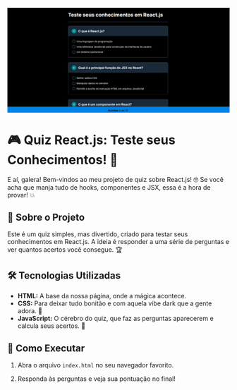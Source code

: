 ![Projeto-nlw-Quiz](imagem/Nlw-experts.png)

# 🎮 Quiz React.js: Teste seus Conhecimentos! 🚀

E aí, galera! Bem-vindos ao meu projeto de quiz sobre React.js! 🤓 Se você acha que manja tudo de hooks, componentes e JSX, essa é a hora de provar! 💥

## 🧐 Sobre o Projeto

Este é um quiz simples, mas divertido, criado para testar seus conhecimentos em React.js. A ideia é responder a uma série de perguntas e ver quantos acertos você consegue. 🏆

## 🛠️ Tecnologias Utilizadas

* **HTML:** A base da nossa página, onde a mágica acontece.
* **CSS:** Para deixar tudo bonitão e com aquela vibe dark que a gente adora. 🖤
* **JavaScript:** O cérebro do quiz, que faz as perguntas aparecerem e calcula seus acertos. 🧠

## 🚀 Como Executar

1.  Abra o arquivo `index.html` no seu navegador favorito.

2.  Responda às perguntas e veja sua pontuação no final!
